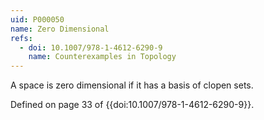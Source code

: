 ```yaml
---
uid: P000050
name: Zero Dimensional
refs:
  - doi: 10.1007/978-1-4612-6290-9
    name: Counterexamples in Topology
---
```

A space is zero dimensional if it has a basis of clopen sets.

Defined on page 33 of {{doi:10.1007/978-1-4612-6290-9}}.
